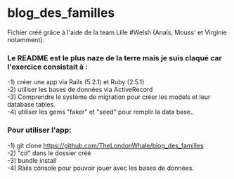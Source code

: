 # blog_des_familles

Fichier créé grâce à l'aide de la team Lille #Welsh (Anaïs, Mouss' et Virginie notamment). 

<h3>Le README est le plus naze de la terre mais je suis claqué car l'exercice consistait à :</h3>

-1) créer une app via Rails (5.2.1) et Ruby (2.5.1) </br>
-2) utiliser les bases de données via ActiveRecord</br>
-3) Comprendre le système de migration pour créer les models et leur database tables.</br>
-4) utiliser les gems "faker" et "seed" pour remplir la data base..</br>

<h3>Pour utiliser l'app:</h3>

-1) git clone https://github.com/TheLondonWhale/blog_des_familles</br>
-2) "cd" dans le dossier créé</br>
-3) bundle install</br>
-4) Rails console pour pouvoir jouer avec les bases de données.</br>
